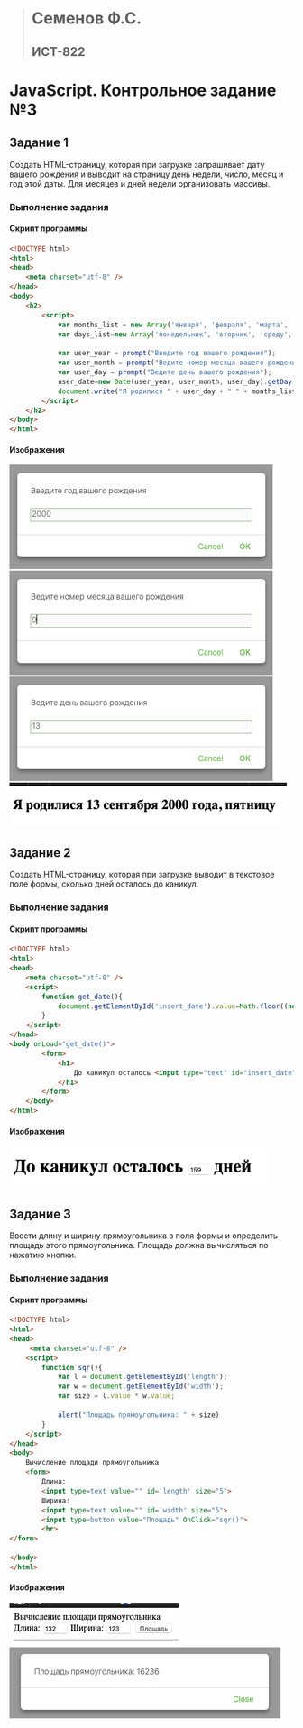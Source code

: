 > # Семенов Ф.С.
> ## ИСТ-822

# JavaScript. Контрольное задание №3
## Задание 1
Создать HTML-страницу, которая при загрузке запрашивает дату вашего рождения и выводит на страницу день недели, число, месяц и год этой даты. Для месяцев и дней недели организовать массивы.
### Выполнение задания
#### Скрипт программы
``` html
<!DOCTYPE html>
<html>
<head>
    <meta charset="utf-8" />
</head>
<body>
    <h2>
        <script>
            var months_list = new Array('января', 'февраля', 'марта', 'апреля', 'мая', 'июня', 'июля', 'августа', 'сентября','октября', 'ноября', 'декабря')
            var days_list=new Array('понедельник', 'вторник', 'среду', 'четверг','пятницу','субботу','воскресенье')
        
            var user_year = prompt("Введите год вашего рождения");
            var user_month = prompt("Ведите номер месяца вашего рождения");
            var user_day = prompt("Ведите день вашего рождения");
            user_date=new Date(user_year, user_month, user_day).getDay()
            document.write("Я родилися " + user_day + " " + months_list[user_month - 1] + " " + user_year + " года, " + days_list[user_date - 1]);
        </script>
    </h2>
</body>
</html>
```
#### Изображения
![image](/images/JS2_1_1.png)
![image](/images/JS2_1_2.png)
![image](/images/JS2_1_3.png)
![image](/images/JS2_1_4.png)

## Задание 2
Создать HTML-страницу, которая при загрузке выводит в текстовое поле формы, сколько дней осталось до каникул.
### Выполнение задания
#### Скрипт программы
``` html
<!DOCTYPE html>
<html>
<head>
    <meta charset="utf-8" />
    <script>
        function get_date(){
            document.getElementById('insert_date').value=Math.floor((new Date(2021,6,27).getTime() - new Date().getTime())/86400000 + 1);
        }
    </script>
</head>
<body onLoad="get_date()">
        <form>
            <h1>
                До каникул осталось <input type="text" id="insert_date" size="4"> дней
            </h1>
        </form>
    </body>
</html>
```
#### Изображения
![image](/images/JS2_2_1.png)

## Задание 3
Ввести длину и ширину прямоугольника в поля формы и определить площадь этого прямоугольника. Площадь должна вычисляться по нажатию кнопки.
### Выполнение задания
#### Скрипт программы
``` html
<!DOCTYPE html>
<html>
<head>
     <meta charset="utf-8" />
    <script>
        function sqr(){
            var l = document.getElementById('length');
            var w = document.getElementById('width');
            var size = l.value * w.value;
            
            alert("Площадь прямоугольника: " + size)
        }
    </script>
</head>
<body>
    Вычисление площади прямоугольника
    <form>
        Длина:
        <input type=text value="" id='length' size="5">
        Ширина:
        <input type=text value="" id='width' size="5">
        <input type=button value="Площадь" OnClick="sqr()">
        <hr>
</form>

</body>
</html>
```
#### Изображения
![image](/images/JS2_3_1.png)
![image](/images/JS2_3_2.png)
